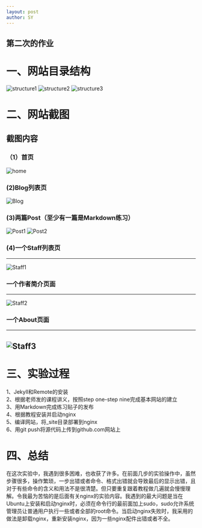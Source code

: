 ```yaml
---
layout: post
author: SY
---
```

第二次的作业
-------

# 一、网站目录结构
![structure1](/assets/image/ex2_1.1.jpg)
![structure2](/assets/image/ex2.1.2.jpg)
![structure3](/assets/image/ex2.1.3.jpg)

# 二、网站截图
## 截图内容
### （1）首页
![home](/assets/image/home_image.jpg)
### (2)Blog列表页
![Blog](/assets/image/ex2_2.jpg)
### (3)两篇Post（至少有一篇是Markdown练习）
![Post1](/assets/image/ex2_3.1.jpg)
![Post2](/assets/image/ex2_3.2.jpg)
### (4)一个Staff列表页
-------
![Staff1](/assets/image/ex2_4.1.jpg)
### 一个作者简介页面
--------
![Staff2](/assets/image/ex2_4.2.jpg)
### 一个About页面
-------
![Staff3](/assets/image/ex2_4.3.jpg)
-------
# 三、实验过程
1、Jekyll和Remote的安装<br>
2、根据老师发的课程讲义，按照step one-step nine完成基本网站的建立<br>
3、用Markdown完成练习贴子的发布<br>
4、根据教程安装并启动nginx<br>
5、编译网站，将_site目录部署到nginx<br>
6、用git push将源代码上传到github.com网站上<br>

# 四、总结
在这次实验中，我遇到很多困难，也收获了许多。在前面几步的实验操作中，虽然步骤很多，操作繁琐，一步出错或者命令、格式出错就会导致最后的显示出错，且对于有些命令的含义和用法不是很清楚。但只要重复跟着教程做几遍就会慢慢理解。令我最为苦恼的是后面有关nginx的实验内容。我遇到的最大问题是当在Ubuntu上安装和启动nginx时，必须在命令行的最前面加上sudo，sudo允许系统管理员让普通用户执行一些或者全部的root命令。当启动nginx失败时，我采用的做法是卸载nginx，重新安装nginx，因为一些nginx配件出错或者不全。